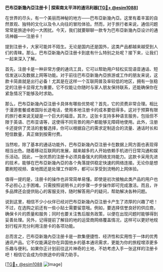 **巴布亞新幾內亞注册卡 | 探索南太平洋的通讯利器[[TG💪+ @esim1088](https://t.me/s/esim1088)]**

在世界的尽头，有一个美丽而神秘的地方——巴布亞新幾內亞。这里有着丰富的自然景观、独特的文化以及令人向往的冒险体验。然而，对于旅行者来说，通信问题常常是旅途中的一大困扰。今天，我们就要聊聊一款专为巴布亞新幾內亞设计的通讯神器——注册卡！

提到注册卡，大家可能并不陌生。无论是国内还是国外，这类产品都越来越受到人们的青睐。那么，巴布亞新幾內亞注册卡到底有什么特别之处呢？接下来，让我们一起来深入了解。

首先，注册卡是一种非常方便的通讯工具，它可以帮助用户轻松实现语音通话、短信发送以及数据上网等功能。对于前往巴布亞新幾內亞旅游或工作的朋友来说，这款卡简直就是出行必备！尤其是在这样一个互联网普及率较低的地区，拥有一张稳定的注册卡显得尤为重要。它不仅能让你随时与家人朋友保持联系，还能确保你在紧急情况下能够及时求助。

那么，巴布亞新幾內亞注册卡具体有哪些优势呢？首先，它的资费非常合理。相比于漫游套餐或者国际长途电话，使用本地注册卡的成本要低得多。这对于预算有限的旅行者来说无疑是一个巨大的福音。其次，这张卡支持多种语言服务，包括但不限于英语、巴布亚语等，这使得不同背景的用户都能够无障碍地使用。此外，注册卡还提供了灵活的套餐选择，你可以根据自己的需求定制适合的流量、通话时长和短信数量，真正做到按需付费。

当然啦，除了基本的通话功能外，巴布亞新幾內亞注册卡在数据上网方面也表现得相当出色。随着移动互联网的发展，越来越多的人开始依赖手机进行日常沟通和娱乐活动。因此，一张优质的注册卡必须具备强大的网络支持能力。这款卡采用先进的技术，能够在巴布亞新幾內亞的各个角落提供稳定快速的网络连接。无论你是想要刷短视频、查地图还是处理工作邮件，都可以享受到流畅的上网体验。

值得一提的是，注册卡的操作也非常简单易懂。即使是初次接触此类产品的用户也不必担心上手困难。只需按照说明书上的步骤一步步操作即可完成激活。而且，许多品牌还会提供贴心的客服支持，随时解答用户的疑问，帮助解决各种问题。

说到这里，相信不少小伙伴已经对巴布亞新幾內亞注册卡产生了浓厚的兴趣了吧！不过，在选购之前还有一些小贴士需要留意哦。例如，要选择信誉良好的供应商，确保卡片的质量和服务；同时也要关注售后服务政策，以便在出现问题时能够得到妥善处理。另外，记得提前了解目的地的运营商网络覆盖情况，这样可以更好地规划行程并充分利用注册卡的各项功能。

总而言之，巴布亞新幾內亞注册卡是一款集便捷性、经济性和实用性于一体的优秀通讯产品。它不仅能满足你在异国他乡的基本通讯需求，更能为你的旅程增添更多乐趣与便利。如果你正计划前往这片神奇的土地，不妨考虑入手一张这样的注册卡吧！相信它会成为你旅途中的得力助手。

[[TG💪+ @esim1088](https://t.me/s/esim1088) ![Image](https://i.postimg.cc/4NQfJmqS/Snipaste-2025-05-13-00-14-12.png)]
